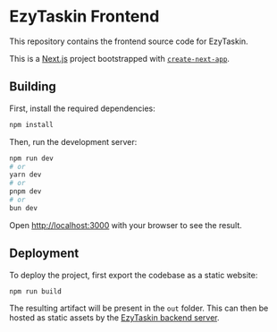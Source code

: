 # EzyTaskin Frontend

This repository contains the frontend source code for EzyTaskin.

This is a [Next.js](https://nextjs.org) project bootstrapped with [`create-next-app`](https://github.com/vercel/next.js/tree/canary/packages/create-next-app).

## Building

First, install the required dependencies:

```sh
npm install
```

Then, run the development server:

```sh
npm run dev
# or
yarn dev
# or
pnpm dev
# or
bun dev
```

Open [http://localhost:3000](http://localhost:3000) with your browser to see the result.

## Deployment

To deploy the project, first export the codebase as a static website:

```sh
npm run build
```

The resulting artifact will be present in the `out` folder. This can then be hosted as static assets
by the [EzyTaskin backend server](https://github.com/EzyTaskin/EzyTaskin_Backend).
